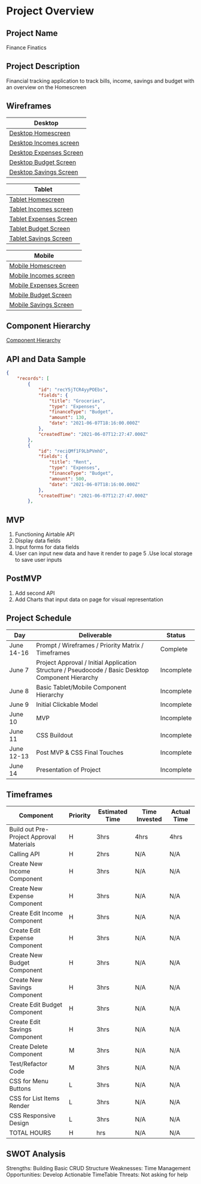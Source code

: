 # Project Overview

## Project Name
Finance Finatics

## Project Description
Financial tracking application to track bills, income, savings and budget with an overview on the Homescreen

## Wireframes

| Desktop |
|---------|
| [Desktop Homescreen](https://lucid.app/lucidchart/invitations/accept/inv_3ea4ef92-63c7-42ec-81f8-8ef9603816ab) |
| [Desktop Incomes screen](https://lucid.app/lucidchart/invitations/accept/inv_f4abd938-eb47-4619-b5ba-0676af4a199b) |
| [Desktop Expenses Screen](https://lucid.app/lucidchart/invitations/accept/inv_3635a1c8-f27d-4598-88bc-17ea37391a2e) |
| [Desktop Budget Screen](https://lucid.app/lucidchart/invitations/accept/inv_edbf83d7-65ad-4327-9107-2d56301479ac) |
| [Desktop Savings Screen](https://lucid.app/lucidchart/invitations/accept/inv_d2e1d8ca-f14d-4363-9d09-f90b40a07ea1) |

| Tablet  |
|---------|
| [Tablet Homescreen](https://lucid.app/lucidchart/invitations/accept/inv_a2116a52-6161-4eda-bc00-f5cf4f047fbd) |
| [Tablet Incomes screen](https://lucid.app/lucidchart/invitations/accept/inv_c576d970-122a-4954-a580-51555c41d263) |
| [Tablet Expenses Screen](https://lucid.app/lucidchart/invitations/accept/inv_04d4790a-de59-4204-811b-d7be4a1880fc) |
| [Tablet Budget Screen](https://lucid.app/lucidchart/invitations/accept/inv_d42f422c-3c75-4973-b276-d368facb5870) |
| [Tablet Savings Screen](https://lucid.app/lucidchart/invitations/accept/inv_febc3231-829d-4da4-b74b-741911e37815) |

| Mobile |
|---------|
| [Mobile Homescreen](https://lucid.app/lucidchart/invitations/accept/inv_afb6c62d-3589-4f40-ac0d-211777839f10) |
| [Mobile Incomes screen](https://lucid.app/lucidchart/invitations/accept/inv_ead0d304-c1cf-4ed5-8b50-b56f55623644) |
| [Mobile Expenses Screen](https://lucid.app/lucidchart/invitations/accept/inv_6964404b-4420-4f6e-b2d3-b98e8e445273) |
| [Mobile Budget Screen](https://lucid.app/lucidchart/invitations/accept/inv_a0b0ba4c-a185-40ce-a1ee-f89f38cdd668) |
| [Mobile Savings Screen](https://lucid.app/lucidchart/invitations/accept/inv_4db5c8e7-08da-4eee-b24f-e958f05edb29) |


## Component Hierarchy
[Component Hierarchy](https://lucid.app/lucidchart/invitations/accept/inv_60eb5ba4-75c5-4dc4-8fd0-5c8b7342a6da?viewport_loc=-11%2C-55%2C2005%2C1067%2C0_0)

## API and Data Sample
```json
{
    "records": [
        {
            "id": "recY5jTCR4yyPOEbs",
            "fields": {
                "title": "Groceries",
                "type": "Expenses",
                "financeType": "Budget",
                "amount": 130,
                "date": "2021-06-07T18:16:00.000Z"
            },
            "createdTime": "2021-06-07T12:27:47.000Z"
        },
        {
            "id": "reciQMf1F9LbPVmhO",
            "fields": {
                "title": "Rent",
                "type": "Expenses",
                "financeType": "Budget",
                "amount": 500,
                "date": "2021-06-07T18:16:00.000Z"
            },
            "createdTime": "2021-06-07T12:27:47.000Z"
        },
```

## MVP

1. Functioning Airtable API
2. Display data fields
3. Input forms for data fields
4. User can input new data and have it render to page
5 .Use local storage to save user inputs

## PostMVP
1. Add second API
2. Add Charts that input data on page for visual representation

## Project Schedule
|   Day   |   Deliverable   |   Status   |
|---------|-----------------|------------|
| June 14-16 | Prompt / Wireframes / Priority Matrix / Timeframes| Complete |
| June 7 | Project Approval / Initial Application Structure / Pseudocode / Basic Desktop Component Hierarchy | Incomplete |
| June 8 | Basic Tablet/Mobile Component Hierarchy | Incomplete |
| June 9 | Initial Clickable Model | Incomplete |
| June 10 | MVP | Incomplete |
| June 11 | CSS Buildout | Incomplete |
| June 12-13 | Post MVP & CSS Final Touches | Incomplete |
| June 14 | Presentation of Project | Incomplete |

## Timeframes
| Component | Priority | Estimated Time | Time Invested | Actual Time |
|-----------|----------|----------------|---------------|-------------|
| Build out Pre-Project Approval Materials | H | 3hrs | 4hrs | 4hrs |
| Calling API | H | 2hrs | N/A | N/A |
| Create New Income Component | H | 3hrs | N/A | N/A |
| Create New Expense Component | H | 3hrs | N/A | N/A |
| Create Edit Income Component | H | 3hrs | N/A | N/A |
| Create Edit Expense Component | H | 3hrs | N/A  | N/A  |
| Create New Budget Component | H | 3hrs | N/A | N/A |
| Create New Savings Component | H | 3hrs | N/A | N/A |
| Create Edit Budget Component | H | 3hrs | N/A | N/A |
| Create Edit Savings Component | H | 3hrs | N/A | N/A |
| Create Delete Component | M | 3hrs | N/A | N/A |
| Test/Refactor Code | M | 3hrs | N/A | N/A |
| CSS for Menu Buttons | L | 3hrs | N/A | N/A |
| CSS for List Items Render | L | 3hrs | N/A | N/A |
| CSS Responsive Design | L | 3hrs | N/A | N/A |
| TOTAL HOURS | H | hrs | N/A| N/A | N/A |

## SWOT Analysis
Strengths: Building Basic CRUD Structure
Weaknesses: Time Management
Opportunities: Develop Actionable TimeTable
Threats: Not asking for help
